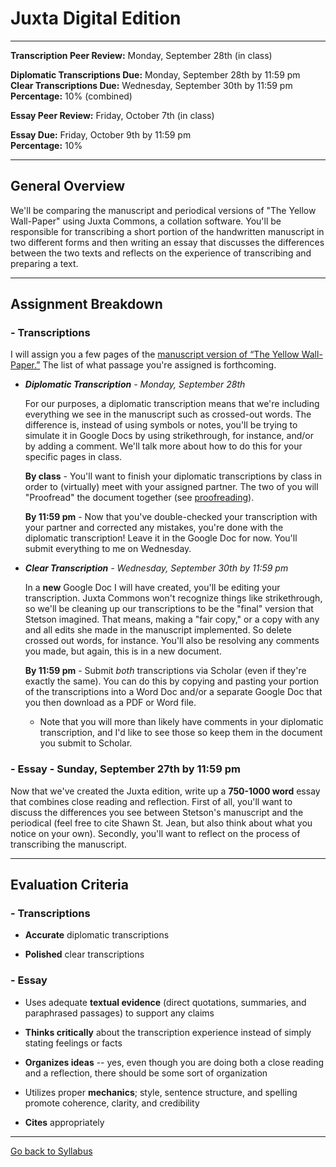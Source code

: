 # Juxta Digital Edition

_____

**Transcription Peer Review:** Monday, September 28th (in class)

**Diplomatic Transcriptions Due:** Monday, September 28th by 11:59 pm <br />
**Clear Transcriptions Due:** Wednesday, September 30th by 11:59 pm <br />
**Percentage:** 10% (combined)

**Essay Peer Review:** Friday, October 7th (in class)

**Essay Due:** Friday, October 9th by 11:59 pm <br />
**Percentage:** 10%

_____

## General Overview

We'll be comparing the manuscript and periodical versions of "The Yellow Wall-Paper" using Juxta Commons, a collation software. You'll be responsible for transcribing a short portion of the handwritten manuscript in two different forms and then writing an essay that discusses the differences between the two texts and reflects on the experience of transcribing and preparing a text. 

_____

## Assignment Breakdown

### - Transcriptions

I will assign you a few pages of the [manuscript version of “The Yellow Wall-Paper.”](http://schlesinger.radcliffe.harvard.edu/onlinecollections/gilman/search?topics[]=The%20Yellow%20Wall-Paper%20(Manuscript)&page=1) The list of what passage you're assigned is forthcoming. 

* ***Diplomatic Transcription** - Monday, September 28th*

  For our purposes, a diplomatic transcription means that we're including everything we see in the manuscript such as crossed-out words. The difference is, instead of using symbols or notes, you'll be trying to simulate it in Google Docs by using strikethrough, for instance, and/or by adding a comment. We'll talk more about how to do this for your specific pages in class. 

  **By class** - You'll want to finish your diplomatic transcriptions by class in order to (virtually) meet with your assigned partner. The two of you will "Proofread" the document together (see [proofreading](https://gde.upress.virginia.edu/06-gde.html#h3.1)).

  **By 11:59 pm** - Now that you've double-checked your transcription with your partner and corrected any mistakes, you're done with the diplomatic transcription! Leave it in the Google Doc for now. You'll submit everything to me on Wednesday.  

* ***Clear Transcription** - Wednesday, September 30th by 11:59 pm*

  In a **new** Google Doc I will have created, you'll be editing your transcription. Juxta Commons won't recognize things like strikethrough, so we'll be cleaning up our transcriptions to be the "final" version that Stetson imagined. That means, making a "fair copy," or a copy with any and all edits she made in the manuscript implemented. So delete crossed out words, for instance. You'll also be resolving any comments you made, but again, this is in a new document. 

  **By 11:59 pm** - Submit *both* transcriptions via Scholar (even if they're exactly the same). You can do this by copying and pasting your portion of the transcriptions into a Word Doc and/or a separate Google Doc that you then download as a PDF or Word file. 
    * Note that you will more than likely have comments in your diplomatic transcription, and I'd like to see those so keep them in the document you submit to Scholar.

### - Essay - Sunday, September 27th by 11:59 pm

Now that we've created the Juxta edition, write up a **750-1000 word** essay that combines close reading and reflection. First of all, you'll want to discuss the differences you see between Stetson's manuscript and the periodical (feel free to cite Shawn St. Jean, but also think about what you notice on your own). Secondly, you'll want to reflect on the process of transcribing the manuscript.

_____


## Evaluation Criteria

### - Transcriptions

* **Accurate** diplomatic transcriptions 

* **Polished** clear transcriptions  

### - Essay

* Uses adequate **textual evidence** (direct quotations, summaries, and paraphrased passages) to support any claims

* **Thinks critically** about the transcription experience instead of simply stating feelings or facts

* **Organizes ideas** -- yes, even though you are doing both a close reading and a reflection, there should be some sort of organization 

* Utilizes proper **mechanics**; style, sentence structure, and spelling promote coherence, clarity, and credibility

* **Cites** appropriately 

_____

[Go back to Syllabus](https://deanna-stover.github.io/coursesCNU/2020/idst270fall2020) 

